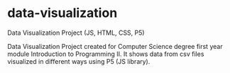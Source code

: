 # data-visualization
Data Visualization Project (JS, HTML, CSS, P5)


Data Visualization Project created for Computer Science degree first year module Introduction to Programming II.
It shows data from csv files visualized in different ways using P5 (JS library).
